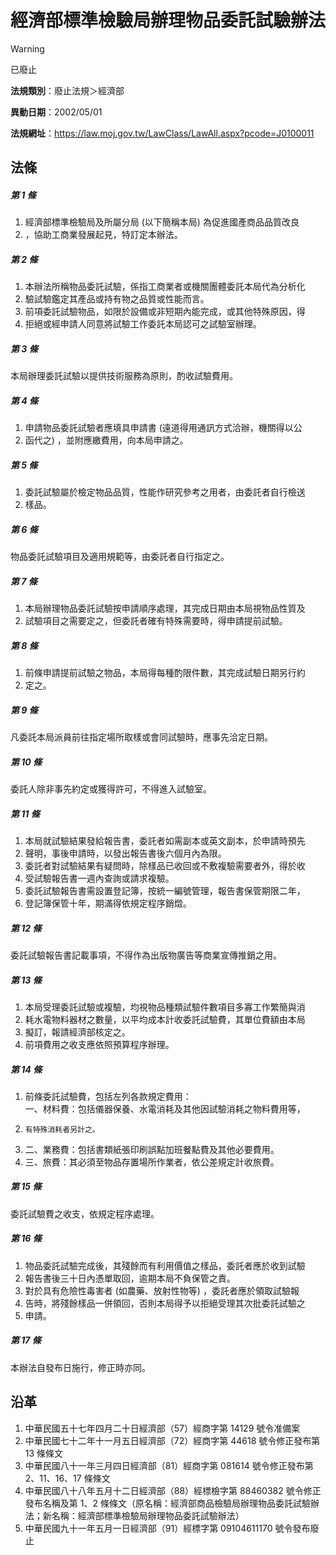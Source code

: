 # 經濟部標準檢驗局辦理物品委託試驗辦法


> [!WARNING]
> 已廢止


**法規類別**：廢止法規＞經濟部

**異動日期**：2002/05/01  

**法規網址**：https://law.moj.gov.tw/LawClass/LawAll.aspx?pcode=J0100011



## 法條
##### 第 1 條
1. 經濟部標準檢驗局及所屬分局 (以下簡稱本局) 為促進國產商品品質改良
1. ，協助工商業發展起見，特訂定本辦法。

##### 第 2 條
1. 本辦法所稱物品委託試驗，係指工商業者或機關團體委託本局代為分析化
1. 驗試驗鑑定其產品或持有物之品質或性能而言。
1. 前項委託試驗物品，如限於設備或非短期內能完成，或其他特殊原因，得
1. 拒絕或經申請人同意將試驗工作委託本局認可之試驗室辦理。

##### 第 3 條
本局辦理委託試驗以提供技術服務為原則，酌收試驗費用。

##### 第 4 條
1. 申請物品委託試驗者應填具申請書 (遠道得用通訊方式洽辦，機關得以公
1. 函代之) ，並附應繳費用，向本局申請之。

##### 第 5 條
1. 委託試驗屬於檢定物品品質，性能作研究參考之用者，由委託者自行檢送
1. 樣品。

##### 第 6 條
物品委託試驗項目及適用規範等，由委託者自行指定之。

##### 第 7 條
1. 本局辦理物品委託試驗按申請順序處理，其完成日期由本局視物品性質及
1. 試驗項目之需要定之，但委託者確有特殊需要時，得申請提前試驗。

##### 第 8 條
1. 前條申請提前試驗之物品，本局得每種酌限件數，其完成試驗日期另行約
1. 定之。

##### 第 9 條
凡委託本局派員前往指定場所取樣或會同試驗時，應事先洽定日期。

##### 第 10 條
委託人除非事先約定或獲得許可，不得進入試驗室。

##### 第 11 條
1. 本局就試驗結果發給報告書，委託者如需副本或英文副本，於申請時預先
1. 聲明，事後申請時，以發出報告書後六個月內為限。
1. 委託者對試驗結果有疑問時，除樣品已收回或不敷複驗需要者外，得於收
1. 受試驗報告書一週內查詢或請求複驗。
1. 委託試驗報告書需設置登記簿，按統一編號管理，報告書保管期限二年，
1. 登記簿保管十年，期滿得依規定程序銷燬。

##### 第 12 條
委託試驗報告書記載事項，不得作為出版物廣告等商業宣傳推銷之用。

##### 第 13 條
1. 本局受理委託試驗或複驗，均視物品種類試驗件數項目多寡工作繁簡與消
1. 耗水電物料器材之數量，以平均成本計收委託試驗費，其單位費額由本局
1. 擬訂，報請經濟部核定之。
1. 前項費用之收支應依照預算程序辦理。

##### 第 14 條
1. 前條委託試驗費，包括左列各款規定費用：  
一、材料費：包括儀器保養、水電消耗及其他因試驗消耗之物料費用等，
1.     有特殊消耗者另計之。
1. 二、業務費：包括書類紙張印刷誤點加班餐點費及其他必要費用。
1. 三、旅費：其必須至物品存置場所作業者，依公差規定計收旅費。

##### 第 15 條
委託試驗費之收支，依規定程序處理。

##### 第 16 條
1. 物品委託試驗完成後，其殘餘而有利用價值之樣品，委託者應於收到試驗
1. 報告書後三十日內憑單取回，逾期本局不負保管之責。
1. 對於具有危險性毒害者 (如農藥、放射性物等) ，委託者應於領取試驗報
1. 告時，將殘餘樣品一併領回，否則本局得予以拒絕受理其次批委託試驗之
1. 申請。

##### 第 17 條
本辦法自發布日施行，修正時亦同。

## 沿革
1. 中華民國五十七年四月二十日經濟部（57）經商字第 14129  號令准備案
1. 中華民國七十二年十一月五日經濟部（72）經商字第 44618  號令修正發布第 13 條條文
1. 中華民國八十一年三月四日經濟部（81）經商字第 081614 號令修正發布第 2、11、16、17  條條文
1. 中華民國八十八年五月十二日經濟部（88）經標檢字第 88460382 號令修正發布名稱及第 1、2 條條文（原名稱：經濟部商品檢驗局辦理物品委託試驗辦法；新名稱：經濟部標準檢驗局辦理物品委託試驗辦法）
1. 中華民國九十一年五月一日經濟部（91）經標字第 09104611170  號令發布廢止
